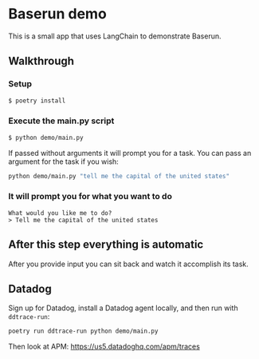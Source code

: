 # Baserun demo

This is a small app that uses LangChain to demonstrate Baserun.

## Walkthrough

### Setup

```bash
$ poetry install
```

### Execute the main.py script

```bash
$ python demo/main.py
```

If passed without arguments it will prompt you for a task. You can pass an argument for the task if you wish:

```bash
python demo/main.py "tell me the capital of the united states"
```

### It will prompt you for what you want to do

```
What would you like me to do?
> Tell me the capital of the united states
```

## After this step everything is automatic

After you provide input you can sit back and watch it accomplish its task.

## Datadog

Sign up for Datadog, install a Datadog agent locally, and then run with `ddtrace-run`:

```bash
poetry run ddtrace-run python demo/main.py
```

Then look at APM: https://us5.datadoghq.com/apm/traces